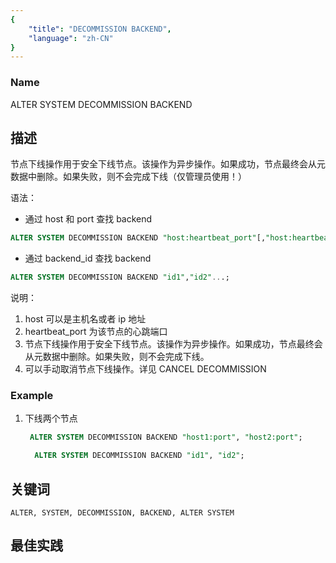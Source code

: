 ```yaml
---
{
    "title": "DECOMMISSION BACKEND",
    "language": "zh-CN"
}
---
```


<!--
Licensed to the Apache Software Foundation (ASF) under one
or more contributor license agreements.  See the NOTICE file
distributed with this work for additional information
regarding copyright ownership.  The ASF licenses this file
to you under the Apache License, Version 2.0 (the
"License"); you may not use this file except in compliance
with the License.  You may obtain a copy of the License at

  http://www.apache.org/licenses/LICENSE-2.0

Unless required by applicable law or agreed to in writing,
software distributed under the License is distributed on an
"AS IS" BASIS, WITHOUT WARRANTIES OR CONDITIONS OF ANY
KIND, either express or implied.  See the License for the
specific language governing permissions and limitations
under the License.
-->

### Name

ALTER SYSTEM DECOMMISSION BACKEND

## 描述

节点下线操作用于安全下线节点。该操作为异步操作。如果成功，节点最终会从元数据中删除。如果失败，则不会完成下线（仅管理员使用！）

语法：

- 通过 host 和 port 查找 backend

```sql
ALTER SYSTEM DECOMMISSION BACKEND "host:heartbeat_port"[,"host:heartbeat_port"...];
```

- 通过 backend_id 查找 backend

```sql
ALTER SYSTEM DECOMMISSION BACKEND "id1","id2"...;
```

 说明：
1. host 可以是主机名或者 ip 地址
2.  heartbeat_port 为该节点的心跳端口
3. 节点下线操作用于安全下线节点。该操作为异步操作。如果成功，节点最终会从元数据中删除。如果失败，则不会完成下线。
4. 可以手动取消节点下线操作。详见 CANCEL DECOMMISSION

### Example

1. 下线两个节点

     ```sql
      ALTER SYSTEM DECOMMISSION BACKEND "host1:port", "host2:port";
     ```
   
    ```sql
      ALTER SYSTEM DECOMMISSION BACKEND "id1", "id2";
    ```

## 关键词

    ALTER, SYSTEM, DECOMMISSION, BACKEND, ALTER SYSTEM

## 最佳实践

